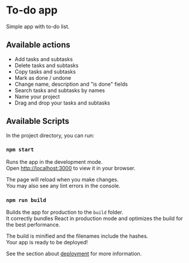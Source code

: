 # To-do app

Simple app with to-do list.

## Available actions
- Add tasks and subtasks
- Delete tasks and subtasks
- Copy tasks and subtasks
- Mark as done / undone
- Change name, description and "is done" fields
- Search tasks and subtasks by names
- Name your project
- Drag and drop your tasks and subtasks



## Available Scripts

In the project directory, you can run:

### `npm start`

Runs the app in the development mode.\
Open [http://localhost:3000](http://localhost:3000) to view it in your browser.

The page will reload when you make changes.\
You may also see any lint errors in the console.

### `npm run build`

Builds the app for production to the `build` folder.\
It correctly bundles React in production mode and optimizes the build for the best performance.

The build is minified and the filenames include the hashes.\
Your app is ready to be deployed!

See the section about [deployment](https://facebook.github.io/create-react-app/docs/deployment) for more information.